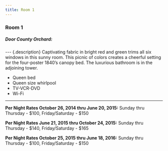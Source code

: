 ```yaml
---
title: Room 1
---
```


### Room 1

##### Door County Orchard:

--- {.description}
Captivating fabric in bright red and green trims all six windows in this sunny room. This picnic of colors creates a cheerful setting for the four-poster 1840’s canopy bed. The luxurious bathroom is in the adjoining tower.
- Queen bed
- Queen size whirlpool
- TV-VCR-DVD
- Wi-Fi
---

**Per Night Rates October 26, 2014 thru June 20, 2015:**
Sunday thru Thursday - $100, Friday/Saturday - $150

**Per Night Rates June 21, 2015 thru October 24, 2015:**
Sunday thru Thursday - $140, Friday/Saturday - $165

**Per Night Rates October 25, 2015 thru June 18, 2016:**
Sunday thru Thursday - $100, Friday/Saturday - $150
